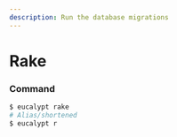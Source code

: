 ```yaml
---
description: Run the database migrations
---
```


# Rake

### Command

```bash
$ eucalypt rake
# Alias/shortened
$ eucalypt r
```

